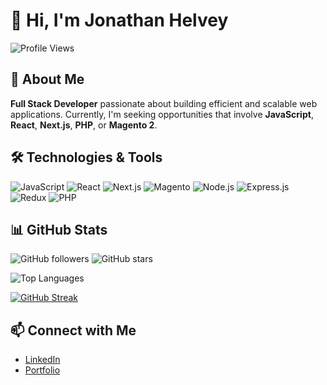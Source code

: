 # 👋 Hi, I'm Jonathan Helvey

![Profile Views](https://komarev.com/ghpvc/?username=JonathanHelvey&style=for-the-badge)

## 🚀 About Me

**Full Stack Developer** passionate about building efficient and scalable web applications. Currently, I'm seeking opportunities that involve **JavaScript**, **React**, **Next.js**, **PHP**, or **Magento 2**.

## 🛠️ Technologies & Tools

![JavaScript](https://img.shields.io/badge/JavaScript-F7DF1E?style=for-the-badge&logo=javascript&logoColor=black)
![React](https://img.shields.io/badge/React-20232A?style=for-the-badge&logo=react&logoColor=61DAFB)
![Next.js](https://img.shields.io/badge/Next.js-000000?style=for-the-badge&logo=nextdotjs&logoColor=white)
![Magento](https://img.shields.io/badge/Magento-EE672F?style=for-the-badge&logo=magento&logoColor=white)
![Node.js](https://img.shields.io/badge/Node.js-339933?style=for-the-badge&logo=nodedotjs&logoColor=white)
![Express.js](https://img.shields.io/badge/Express.js-000000?style=for-the-badge&logo=express&logoColor=white)
![Redux](https://img.shields.io/badge/redux-%23593d88.svg?style=for-the-badge&logo=redux&logoColor=white)
![PHP](https://img.shields.io/badge/php-%23777BB4.svg?style=for-the-badge&logo=php&logoColor=white)


## 📊 GitHub Stats

![GitHub followers](https://img.shields.io/github/followers/JonathanHelvey?label=Follow&style=social)
![GitHub stars](https://img.shields.io/github/stars/JonathanHelvey?label=Stars&style=social)

![Top Languages](https://github-readme-stats.vercel.app/api/top-langs/?username=JonathanHelvey&layout=compact&theme=transparent)

[![GitHub Streak](https://streak-stats.demolab.com/?user=JonathanHelvey&theme=transparent)](https://git.io/streak-stats)

## 📫 Connect with Me

- [LinkedIn](https://www.linkedin.com/in/jonathanhelvey/)
- [Portfolio](https://www.jonathanhelvey.com)
